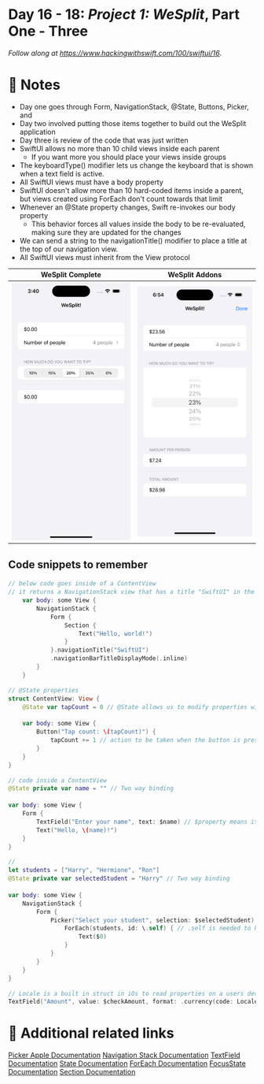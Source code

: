 # Day 16 - 18: _Project 1: WeSplit_, Part One - Three


_Follow along at https://www.hackingwithswift.com/100/swiftui/16_.

# 📒 Notes
- Day one goes through Form, NavigationStack, @State, Buttons, Picker, and 
- Day two involved putting those items together to build out the WeSplit application
- Day three is review of the code that was just written 
- SwiftUI allows no more than 10 child views inside each parent
    - If you want more you should place your views inside groups
- The keyboardType() modifier lets us change the keyboard that is shown when a text field is active.
- All SwiftUI views must have a body property
- SwiftUI doesn't allow more than 10 hard-coded items inside a parent, but views created using ForEach don't count towards that limit
- Whenever an @State property changes, Swift re-invokes our body property
    - This behavior forces all values inside the body to be re-evaluated, making sure they are updated for the changes
- We can send a string to the navigationTitle() modifier to place a title at the top of our navigation view.
- All SwiftUI views must inherit from the View protocol

WeSplit Complete            |  WeSplit Addons
:-------------------------:|:-------------------------:
![](../Assets/WeSplit_App_Pre_Challenge.png)  |  ![](../Assets/WeSplit_App_Post_Challenge.png)


## Code snippets to remember

```swift
// below code goes inside of a ContentView
// it returns a NavigationStack view that has a title "SwiftUI" in the middle and a small "Hello, world!" section
    var body: some View {
        NavigationStack {
            Form {
                Section {
                    Text("Hello, world!")
                }
            }.navigationTitle("SwiftUI")
            .navigationBarTitleDisplayMode(.inline)
        }
    }
```

```swift
// @State properties
struct ContentView: View {
    @State var tapCount = 0 // @State allows us to modify properties without using the mutating

    var body: some View {
        Button("Tap count: \(tapCount)") {
            tapCount += 1 // action to be taken when the button is pressed
        }
    }
}
```

```swift
// code inside a ContentView
@State private var name = "" // Two way binding
    
var body: some View {
    Form {
        TextField("Enter your name", text: $name) // $property means it can be read and written
        Text("Hello, \(name)!")
    }
}
```

```swift
// 
let students = ["Harry", "Hermione", "Ron"]
@State private var selectedStudent = "Harry" // Two way binding

var body: some View {
    NavigationStack {
        Form {
            Picker("Select your student", selection: $selectedStudent) {
                ForEach(students, id: \.self) { // .self is needed to know how to identify each item
                    Text($0)
                }
            }
        }
    }
}
```

```swift
// Locale is a built in struct in iOs to read properties on a users device
TextField("Amount", value: $checkAmount, format: .currency(code: Locale.current.currency?.identifier ?? "USD"))
```

# 🔗 Additional related links
[Picker Apple Documentation](https://developer.apple.com/documentation/swiftui/picker)
[Navigation Stack Documentation](https://developer.apple.com/documentation/swiftui/navigationstack)
[TextField Documentation](https://developer.apple.com/documentation/swiftui/textfield)
[State Documentation](https://developer.apple.com/documentation/swiftui/state)
[ForEach Documentation](https://developer.apple.com/documentation/swiftui/foreach)
[FocusState Documentation](https://developer.apple.com/documentation/swiftui/focusstate)
[Section Documentation](https://developer.apple.com/documentation/swiftui/section)